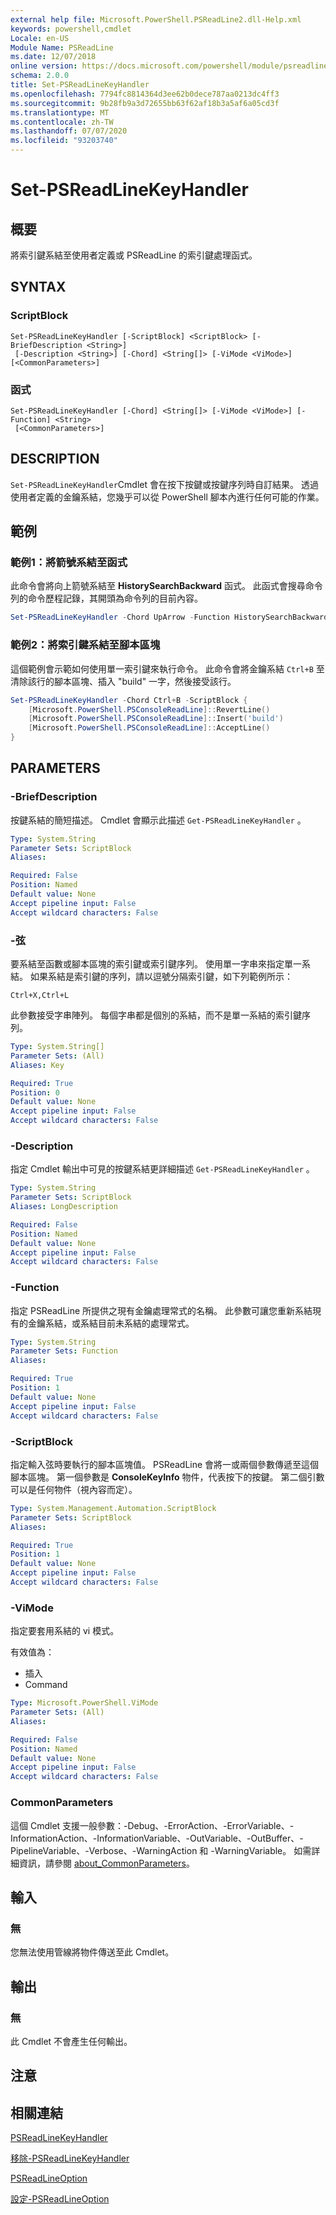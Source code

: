 ```yaml
---
external help file: Microsoft.PowerShell.PSReadLine2.dll-Help.xml
keywords: powershell,cmdlet
Locale: en-US
Module Name: PSReadLine
ms.date: 12/07/2018
online version: https://docs.microsoft.com/powershell/module/psreadline/set-psreadlinekeyhandler?view=powershell-6&WT.mc_id=ps-gethelp
schema: 2.0.0
title: Set-PSReadLineKeyHandler
ms.openlocfilehash: 7794fc8814364d3ee62b0dece787aa0213dc4ff3
ms.sourcegitcommit: 9b28fb9a3d72655bb63f62af18b3a5af6a05cd3f
ms.translationtype: MT
ms.contentlocale: zh-TW
ms.lasthandoff: 07/07/2020
ms.locfileid: "93203740"
---
```

# Set-PSReadLineKeyHandler

## 概要
將索引鍵系結至使用者定義或 PSReadLine 的索引鍵處理函式。

## SYNTAX

### ScriptBlock

```
Set-PSReadLineKeyHandler [-ScriptBlock] <ScriptBlock> [-BriefDescription <String>]
 [-Description <String>] [-Chord] <String[]> [-ViMode <ViMode>] [<CommonParameters>]
```

### 函式

```
Set-PSReadLineKeyHandler [-Chord] <String[]> [-ViMode <ViMode>] [-Function] <String>
 [<CommonParameters>]
```

## DESCRIPTION

`Set-PSReadLineKeyHandler`Cmdlet 會在按下按鍵或按鍵序列時自訂結果。 透過使用者定義的金鑰系結，您幾乎可以從 PowerShell 腳本內進行任何可能的作業。

## 範例

### 範例1：將箭號系結至函式

此命令會將向上箭號系結至 **HistorySearchBackward** 函式。 此函式會搜尋命令列的命令歷程記錄，其開頭為命令列的目前內容。

```powershell
Set-PSReadLineKeyHandler -Chord UpArrow -Function HistorySearchBackward
```

### 範例2：將索引鍵系結至腳本區塊

這個範例會示範如何使用單一索引鍵來執行命令。 此命令會將金鑰系結 `Ctrl+B` 至清除該行的腳本區塊、插入 "build" 一字，然後接受該行。

```powershell
Set-PSReadLineKeyHandler -Chord Ctrl+B -ScriptBlock {
    [Microsoft.PowerShell.PSConsoleReadLine]::RevertLine()
    [Microsoft.PowerShell.PSConsoleReadLine]::Insert('build')
    [Microsoft.PowerShell.PSConsoleReadLine]::AcceptLine()
}
```

## PARAMETERS

### -BriefDescription

按鍵系結的簡短描述。 Cmdlet 會顯示此描述 `Get-PSReadLineKeyHandler` 。

```yaml
Type: System.String
Parameter Sets: ScriptBlock
Aliases:

Required: False
Position: Named
Default value: None
Accept pipeline input: False
Accept wildcard characters: False
```

### -弦

要系結至函數或腳本區塊的索引鍵或索引鍵序列。 使用單一字串來指定單一系結。 如果系結是索引鍵的序列，請以逗號分隔索引鍵，如下列範例所示：

`Ctrl+X,Ctrl+L`

此參數接受字串陣列。 每個字串都是個別的系結，而不是單一系結的索引鍵序列。

```yaml
Type: System.String[]
Parameter Sets: (All)
Aliases: Key

Required: True
Position: 0
Default value: None
Accept pipeline input: False
Accept wildcard characters: False
```

### -Description

指定 Cmdlet 輸出中可見的按鍵系結更詳細描述 `Get-PSReadLineKeyHandler` 。

```yaml
Type: System.String
Parameter Sets: ScriptBlock
Aliases: LongDescription

Required: False
Position: Named
Default value: None
Accept pipeline input: False
Accept wildcard characters: False
```

### -Function

指定 PSReadLine 所提供之現有金鑰處理常式的名稱。 此參數可讓您重新系結現有的金鑰系結，或系結目前未系結的處理常式。

```yaml
Type: System.String
Parameter Sets: Function
Aliases:

Required: True
Position: 1
Default value: None
Accept pipeline input: False
Accept wildcard characters: False
```

### -ScriptBlock

指定輸入弦時要執行的腳本區塊值。 PSReadLine 會將一或兩個參數傳遞至這個腳本區塊。 第一個參數是 **ConsoleKeyInfo** 物件，代表按下的按鍵。 第二個引數可以是任何物件（視內容而定）。

```yaml
Type: System.Management.Automation.ScriptBlock
Parameter Sets: ScriptBlock
Aliases:

Required: True
Position: 1
Default value: None
Accept pipeline input: False
Accept wildcard characters: False
```

### -ViMode

指定要套用系結的 vi 模式。

有效值為：

- 插入
- Command

```yaml
Type: Microsoft.PowerShell.ViMode
Parameter Sets: (All)
Aliases:

Required: False
Position: Named
Default value: None
Accept pipeline input: False
Accept wildcard characters: False
```

### CommonParameters

這個 Cmdlet 支援一般參數：-Debug、-ErrorAction、-ErrorVariable、-InformationAction、-InformationVariable、-OutVariable、-OutBuffer、-PipelineVariable、-Verbose、-WarningAction 和 -WarningVariable。 如需詳細資訊，請參閱 [about_CommonParameters](https://go.microsoft.com/fwlink/?LinkID=113216)。

## 輸入

### 無

您無法使用管線將物件傳送至此 Cmdlet。

## 輸出

### 無

此 Cmdlet 不會產生任何輸出。

## 注意

## 相關連結

[PSReadLineKeyHandler](Get-PSReadLineKeyHandler.md)

[移除-PSReadLineKeyHandler](Remove-PSReadLineKeyHandler.md)

[PSReadLineOption](Get-PSReadLineOption.md)

[設定-PSReadLineOption](Set-PSReadLineOption.md)
